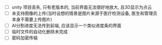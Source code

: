 - [ ] unity 项目丢失, 只有老版本的, 当前界面无法很好地放大, 且3D显示为点云
- [ ] 未支持图像的上传(当时设想的情景是图片来源于医疗检测设备, 医生和管理员本身不需要上传图片)
- [ ] AI分割进度无法传到前端, 应该显示一个类似进度条的界面
- [ ] 临时文件的自动化删除未完成
- [ ] 密码加密传输